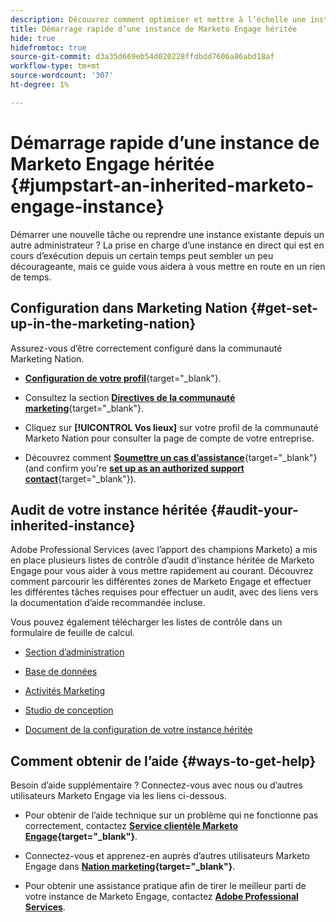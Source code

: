 ```yaml
---
description: Découvrez comment optimiser et mettre à l’échelle une instance de Marketo Engage existante que vous avez héritée. Suivez la liste de contrôle pour contrôler les paramètres d’administration et maintenir l’hygiène de la base de données.
title: Démarrage rapide d’une instance de Marketo Engage héritée
hide: true
hidefromtoc: true
source-git-commit: d3a35d669eb54d020228ffdbdd7606a86abd18af
workflow-type: tm+mt
source-wordcount: '307'
ht-degree: 1%

---
```


# Démarrage rapide d’une instance de Marketo Engage héritée {#jumpstart-an-inherited-marketo-engage-instance}

Démarrer une nouvelle tâche ou reprendre une instance existante depuis un autre administrateur ? La prise en charge d’une instance en direct qui est en cours d’exécution depuis un certain temps peut sembler un peu décourageante, mais ce guide vous aidera à vous mettre en route en un rien de temps.

## Configuration dans Marketing Nation {#get-set-up-in-the-marketing-nation}

Assurez-vous d’être correctement configuré dans la communauté Marketing Nation.

* [**Configuration de votre profil**](https://nation.marketo.com/){target="_blank"}.

* Consultez la section [**Directives de la communauté marketing**](https://nation.marketo.com/t5/community-guidelines/ct-p/community-guidelines){target="_blank"}.

* Cliquez sur **[!UICONTROL Vos lieux]** sur votre profil de la communauté Marketo Nation pour consulter la page de compte de votre entreprise.

* Découvrez comment [**Soumettre un cas d’assistance**](https://nation.marketo.com/t5/Knowledgebase/Submitting-a-Support-Case-to-Marketo-Support/ta-p/252201){target="_blank"} (and confirm you're [**set up as an authorized support contact**](https://nation.marketo.com/t5/Knowledgebase/Managing-Authorized-Support-Contacts/ta-p/254341){target="_blank"}).

## Audit de votre instance héritée  {#audit-your-inherited-instance}

Adobe Professional Services (avec l’apport des champions Marketo) a mis en place plusieurs listes de contrôle d’audit d’instance héritée de Marketo Engage pour vous aider à vous mettre rapidement au courant. Découvrez comment parcourir les différentes zones de Marketo Engage et effectuer les différentes tâches requises pour effectuer un audit, avec des liens vers la documentation d’aide recommandée incluse.

Vous pouvez également télécharger les listes de contrôle dans un formulaire de feuille de calcul.

* [Section d’administration](/help/marketo/getting-started/inheriting-a-marketo-instance/admin-section-checklist.md)

* [Base de données](/help/marketo/getting-started/inheriting-a-marketo-instance/database-checklist.md)

* [Activités Marketing](/help/marketo/getting-started/inheriting-a-marketo-instance/marketing-activities-checklist.md)

* [Studio de conception](/help/marketo/getting-started/inheriting-a-marketo-instance/design-studio-checklist.md)

* [Document de la configuration de votre instance héritée](/help/marketo/getting-started/inheriting-a-marketo-instance/document-your-setup.md)

## Comment obtenir de l’aide {#ways-to-get-help}

Besoin d’aide supplémentaire ? Connectez-vous avec nous ou d’autres utilisateurs Marketo Engage via les liens ci-dessous.

* Pour obtenir de l’aide technique sur un problème qui ne fonctionne pas correctement, contactez **[Service clientèle Marketo Engage](https://nation.marketo.com/t5/Support/ct-p/Support){target="_blank"}**.

* Connectez-vous et apprenez-en auprès d’autres utilisateurs Marketo Engage dans **[Nation marketing](https://nation.marketo.com/){target="_blank"}**.

* Pour obtenir une assistance pratique afin de tirer le meilleur parti de votre instance de Marketo Engage, contactez **[Adobe Professional Services](https://business.adobe.com/products/marketo/services-support.html)**.
